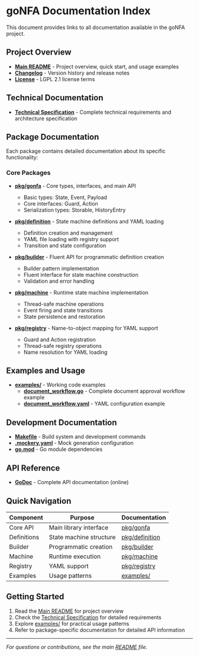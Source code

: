 # goNFA Documentation Index

This document provides links to all documentation available in the goNFA project.

## Project Overview

- **[Main README](README.md)** - Project overview, quick start, and usage examples
- **[Changelog](CHANGELOG.md)** - Version history and release notes
- **[License](LICENSE)** - LGPL 2.1 license terms

## Technical Documentation

- **[Technical Specification](doc/SDR_Nondetermenistic_Finite_Automation_Go_lib.en.md)** - Complete technical requirements and architecture specification

## Package Documentation

Each package contains detailed documentation about its specific functionality:

### Core Packages

- **[pkg/gonfa](pkg/gonfa/README.md)** - Core types, interfaces, and main API
  - Basic types: State, Event, Payload
  - Core interfaces: Guard, Action
  - Serialization types: Storable, HistoryEntry

- **[pkg/definition](pkg/definition/README.md)** - State machine definitions and YAML loading
  - Definition creation and management
  - YAML file loading with registry support
  - Transition and state configuration

- **[pkg/builder](pkg/builder/README.md)** - Fluent API for programmatic definition creation
  - Builder pattern implementation
  - Fluent interface for state machine construction
  - Validation and error handling

- **[pkg/machine](pkg/machine/README.md)** - Runtime state machine implementation
  - Thread-safe machine operations
  - Event firing and state transitions
  - State persistence and restoration

- **[pkg/registry](pkg/registry/README.md)** - Name-to-object mapping for YAML support
  - Guard and Action registration
  - Thread-safe registry operations
  - Name resolution for YAML loading

## Examples and Usage

- **[examples/](examples/)** - Working code examples
  - **[document_workflow.go](examples/document_workflow.go)** - Complete document approval workflow example
  - **[document_workflow.yaml](examples/document_workflow.yaml)** - YAML configuration example

## Development Documentation

- **[Makefile](Makefile)** - Build system and development commands
- **[.mockery.yaml](.mockery.yaml)** - Mock generation configuration
- **[go.mod](go.mod)** - Go module dependencies

## API Reference

- **[GoDoc](https://pkg.go.dev/github.com/dr-dobermann/gonfa)** - Complete API documentation (online)

## Quick Navigation

| Component | Purpose | Documentation |
|-----------|---------|---------------|
| Core API | Main library interface | [pkg/gonfa](pkg/gonfa/README.md) |
| Definitions | State machine structure | [pkg/definition](pkg/definition/README.md) |
| Builder | Programmatic creation | [pkg/builder](pkg/builder/README.md) |
| Machine | Runtime execution | [pkg/machine](pkg/machine/README.md) |
| Registry | YAML support | [pkg/registry](pkg/registry/README.md) |
| Examples | Usage patterns | [examples/](examples/) |

## Getting Started

1. Read the [Main README](README.md) for project overview
2. Check the [Technical Specification](doc/SDR_Nondetermenistic_Finite_Automation_Go_lib.en.md) for detailed requirements
3. Explore [examples/](examples/) for practical usage patterns
4. Refer to package-specific documentation for detailed API information

---

*For questions or contributions, see the main [README](README.md) file.*
